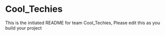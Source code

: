 # Cool_Techies
This is the initiated README for team Cool_Techies, Please edit this as you build your project
